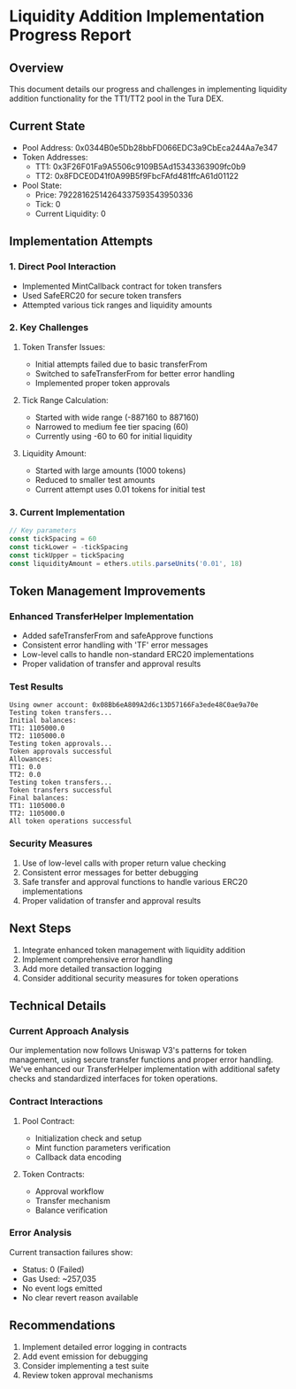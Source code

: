 # Liquidity Addition Implementation Progress Report

## Overview
This document details our progress and challenges in implementing liquidity addition functionality for the TT1/TT2 pool in the Tura DEX.

## Current State
- Pool Address: 0x0344B0e5Db28bbFD066EDC3a9CbEca244Aa7e347
- Token Addresses:
  - TT1: 0x3F26F01Fa9A5506c9109B5Ad15343363909fc0b9
  - TT2: 0x8FDCE0D41f0A99B5f9FbcFAfd481ffcA61d01122
- Pool State:
  - Price: 79228162514264337593543950336
  - Tick: 0
  - Current Liquidity: 0

## Implementation Attempts

### 1. Direct Pool Interaction
- Implemented MintCallback contract for token transfers
- Used SafeERC20 for secure token transfers
- Attempted various tick ranges and liquidity amounts

### 2. Key Challenges
1. Token Transfer Issues:
   - Initial attempts failed due to basic transferFrom
   - Switched to safeTransferFrom for better error handling
   - Implemented proper token approvals

2. Tick Range Calculation:
   - Started with wide range (-887160 to 887160)
   - Narrowed to medium fee tier spacing (60)
   - Currently using -60 to 60 for initial liquidity

3. Liquidity Amount:
   - Started with large amounts (1000 tokens)
   - Reduced to smaller test amounts
   - Current attempt uses 0.01 tokens for initial test

### 3. Current Implementation
```typescript
// Key parameters
const tickSpacing = 60
const tickLower = -tickSpacing
const tickUpper = tickSpacing
const liquidityAmount = ethers.utils.parseUnits('0.01', 18)
```

## Token Management Improvements

### Enhanced TransferHelper Implementation
- Added safeTransferFrom and safeApprove functions
- Consistent error handling with 'TF' error messages
- Low-level calls to handle non-standard ERC20 implementations
- Proper validation of transfer and approval results

### Test Results
```
Using owner account: 0x08Bb6eA809A2d6c13D57166Fa3ede48C0ae9a70e
Testing token transfers...
Initial balances:
TT1: 1105000.0
TT2: 1105000.0
Testing token approvals...
Token approvals successful
Allowances:
TT1: 0.0
TT2: 0.0
Testing token transfers...
Token transfers successful
Final balances:
TT1: 1105000.0
TT2: 1105000.0
All token operations successful
```

### Security Measures
1. Use of low-level calls with proper return value checking
2. Consistent error messages for better debugging
3. Safe transfer and approval functions to handle various ERC20 implementations
4. Proper validation of transfer and approval results

## Next Steps
1. Integrate enhanced token management with liquidity addition
2. Implement comprehensive error handling
3. Add more detailed transaction logging
4. Consider additional security measures for token operations

## Technical Details

### Current Approach Analysis
Our implementation now follows Uniswap V3's patterns for token management, using secure transfer functions and proper error handling. We've enhanced our TransferHelper implementation with additional safety checks and standardized interfaces for token operations.

### Contract Interactions
1. Pool Contract:
   - Initialization check and setup
   - Mint function parameters verification
   - Callback data encoding

2. Token Contracts:
   - Approval workflow
   - Transfer mechanism
   - Balance verification

### Error Analysis
Current transaction failures show:
- Status: 0 (Failed)
- Gas Used: ~257,035
- No event logs emitted
- No clear revert reason available

## Recommendations
1. Implement detailed error logging in contracts
2. Add event emission for debugging
3. Consider implementing a test suite
4. Review token approval mechanisms
